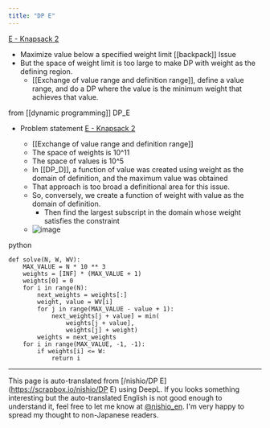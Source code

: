 ```yaml
---
title: "DP E"
---
```


[E - Knapsack 2](https://atcoder.jp/contests/dp/tasks/dp_e)
- Maximize value below a specified weight limit [[backpack]] Issue
- But the space of weight limit is too large to make DP with weight as the defining region.
    - [[Exchange of value range and definition range]], define a value range, and do a DP where the value is the minimum weight that achieves that value.

from  [[dynamic programming]]
DP_E
- Problem statement [E - Knapsack 2](https://atcoder.jp/contests/dp/tasks/dp_e)

    - [[Exchange of value range and definition range]]
    - The space of weights is 10^11
    - The space of values is 10^5
    - In [[DP_D]], a function of value was created using weight as the domain of definition, and the maximum value was obtained
    - That approach is too broad a definitional area for this issue.
    - So, conversely, we create a function of weight with value as the domain of definition.
        - Then find the largest subscript in the domain whose weight satisfies the constraint
    - ![image](https://gyazo.com/8f6820c6fa358d709bd62c806b3166fb/thumb/1000)

python

```
def solve(N, W, WV):
    MAX_VALUE = N * 10 ** 3
    weights = [INF] * (MAX_VALUE + 1)
    weights[0] = 0
    for i in range(N):
        next_weights = weights[:]
        weight, value = WV[i]
        for j in range(MAX_VALUE - value + 1):
            next_weights[j + value] = min(
                weights[j + value],
                weights[j] + weight)
        weights = next_weights
    for i in range(MAX_VALUE, -1, -1):
        if weights[i] <= W:
            return i
```


---
This page is auto-translated from [/nishio/DP E](https://scrapbox.io/nishio/DP E) using DeepL. If you looks something interesting but the auto-translated English is not good enough to understand it, feel free to let me know at [@nishio_en](https://twitter.com/nishio_en). I'm very happy to spread my thought to non-Japanese readers.